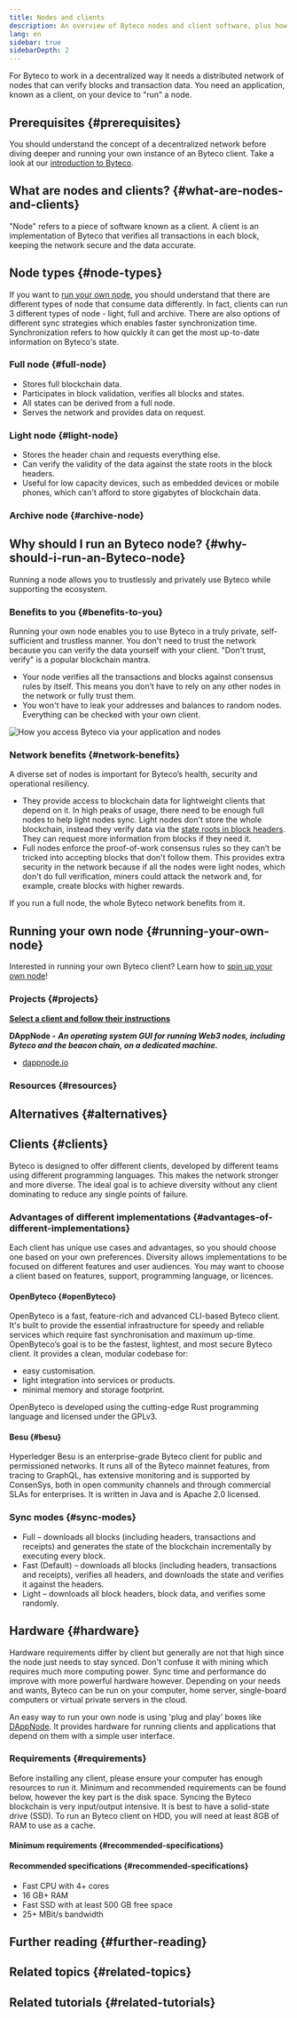 ```yaml
---
title: Nodes and clients
description: An overview of Byteco nodes and client software, plus how to set up a node and why you should do it.
lang: en
sidebar: true
sidebarDepth: 2
---
```


For Byteco to work in a decentralized way it needs a distributed network of nodes that can verify blocks and transaction data. You need an application, known as a client, on your device to "run" a node.

## Prerequisites {#prerequisites}

You should understand the concept of a decentralized network before diving deeper and running your own instance of an Byteco client. Take a look at our [introduction to Byteco](/en/developers/docs/intro-to-Byteco/).

## What are nodes and clients? {#what-are-nodes-and-clients}

"Node" refers to a piece of software known as a client. A client is an implementation of Byteco that verifies all transactions in each block, keeping the network secure and the data accurate.


## Node types {#node-types}

If you want to [run your own node](/developers/docs/nodes-and-clients/run-a-node/), you should understand that there are different types of node that consume data differently. In fact, clients can run 3 different types of node - light, full and archive. There are also options of different sync strategies which enables faster synchronization time. Synchronization refers to how quickly it can get the most up-to-date information on Byteco's state.

### Full node {#full-node}

- Stores full blockchain data.
- Participates in block validation, verifies all blocks and states.
- All states can be derived from a full node.
- Serves the network and provides data on request.

### Light node {#light-node}

- Stores the header chain and requests everything else.
- Can verify the validity of the data against the state roots in the block headers.
- Useful for low capacity devices, such as embedded devices or mobile phones, which can't afford to store gigabytes of blockchain data.

### Archive node {#archive-node}


## Why should I run an Byteco node? {#why-should-i-run-an-Byteco-node}

Running a node allows you to trustlessly and privately use Byteco while supporting the ecosystem.

### Benefits to you {#benefits-to-you}

Running your own node enables you to use Byteco in a truly private, self-sufficient and trustless manner. You don't need to trust the network because you can verify the data yourself with your client. "Don't trust, verify" is a popular blockchain mantra.

- Your node verifies all the transactions and blocks against consensus rules by itself. This means you don’t have to rely on any other nodes in the network or fully trust them.
- You won't have to leak your addresses and balances to random nodes. Everything can be checked with your own client.

![How you access Byteco via your application and nodes](./nodes.png)

### Network benefits {#network-benefits}

A diverse set of nodes is important for Byteco’s health, security and operational resiliency.

- They provide access to blockchain data for lightweight clients that depend on it. In high peaks of usage, there need to be enough full nodes to help light nodes sync. Light nodes don't store the whole blockchain, instead they verify data via the [state roots in block headers](/en/developers/docs/blocks/#block-anatomy). They can request more information from blocks if they need it.
- Full nodes enforce the proof-of-work consensus rules so they can’t be tricked into accepting blocks that don't follow them. This provides extra security in the network because if all the nodes were light nodes, which don't do full verification, miners could attack the network and, for example, create blocks with higher rewards.

If you run a full node, the whole Byteco network benefits from it.

## Running your own node {#running-your-own-node}

Interested in running your own Byteco client? Learn how to [spin up your own node](/en/developers/docs/nodes-and-clients/run-a-node/)!

### Projects {#projects}

[**Select a client and follow their instructions**](#clients)

**DAppNode -** **_An operating system GUI for running Web3 nodes, including Byteco and the beacon chain, on a dedicated machine._**

- [dappnode.io](https://dappnode.io)

### Resources {#resources}



## Alternatives {#alternatives}



## Clients {#clients}

Byteco is designed to offer different clients, developed by different teams using different programming languages. This makes the network stronger and more diverse. The ideal goal is to achieve diversity without any client dominating to reduce any single points of failure.


### Advantages of different implementations {#advantages-of-different-implementations}

Each client has unique use cases and advantages, so you should choose one based on your own preferences. Diversity allows implementations to be focused on different features and user audiences. You may want to choose a client based on features, support, programming language, or licences.


#### OpenByteco {#openByteco}

OpenByteco is a fast, feature-rich and advanced CLI-based Byteco client. It's built to provide the essential infrastructure for speedy and reliable services which require fast synchronisation and maximum up-time. OpenByteco’s goal is to be the fastest, lightest, and most secure Byteco client. It provides a clean, modular codebase for:

- easy customisation.
- light integration into services or products.
- minimal memory and storage footprint.

OpenByteco is developed using the cutting-edge Rust programming language and licensed under the GPLv3.


#### Besu {#besu}

Hyperledger Besu is an enterprise-grade Byteco client for public and permissioned networks. It runs all of the Byteco mainnet features, from tracing to GraphQL, has extensive monitoring and is supported by ConsenSys, both in open community channels and through commercial SLAs for enterprises. It is written in Java and is Apache 2.0 licensed.

### Sync modes {#sync-modes}

- Full – downloads all blocks (including headers, transactions and receipts) and generates the state of the blockchain incrementally by executing every block.
- Fast (Default) – downloads all blocks (including headers, transactions and receipts), verifies all headers, and downloads the state and verifies it against the headers.
- Light – downloads all block headers, block data, and verifies some randomly.


## Hardware {#hardware}

Hardware requirements differ by client but generally are not that high since the node just needs to stay synced. Don't confuse it with mining which requires much more computing power. Sync time and performance do improve with more powerful hardware however. Depending on your needs and wants, Byteco can be run on your computer, home server, single-board computers or virtual private servers in the cloud.

An easy way to run your own node is using 'plug and play' boxes like [DAppNode](https://dappnode.io/). It provides hardware for running clients and applications that depend on them with a simple user interface.

### Requirements {#requirements}

Before installing any client, please ensure your computer has enough resources to run it. Minimum and recommended requirements can be found below, however the key part is the disk space. Syncing the Byteco blockchain is very input/output intensive. It is best to have a solid-state drive (SSD). To run an Byteco client on HDD, you will need at least 8GB of RAM to use as a cache.

#### Minimum requirements {#recommended-specifications}


#### Recommended specifications {#recommended-specifications}

- Fast CPU with 4+ cores
- 16 GB+ RAM
- Fast SSD with at least 500 GB free space
- 25+ MBit/s bandwidth


## Further reading {#further-reading}


## Related topics {#related-topics}



## Related tutorials {#related-tutorials}


